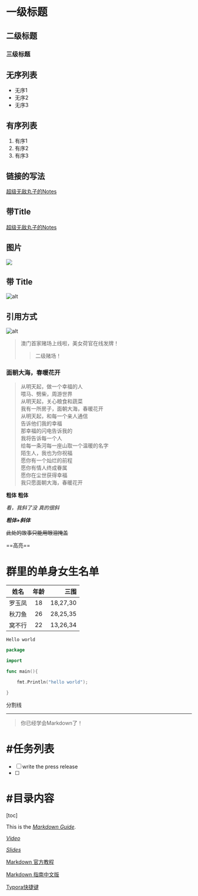 # 一级标题

## 二级标题

### 三级标题

## 无序列表

- 无序1
- 无序2
- 无序3

## 有序列表

1. 有序1
2. 有序2
3. 有序3



## 链接的写法

[超级无敌丸子的Notes](https://github.com/Mutekinodango/Note)

## 带Title
[超级无敌丸子的Notes](https://github.com/Mutekinodango/Note "(๑′ᴗ‵๑)Ｉ Lᵒᵛᵉᵧₒᵤ❤")

## 图片
![](https://i.loli.net/2018/07/19/5b509930126d1.jpg)

## 带 Title
![alt](https://i.loli.net/2018/07/19/5b509930126d1.jpg "嘤嘤嘤")

## 引用方式

![alt][img01]







[img01]:https://i.loli.net/2018/07/19/5b509930126d1.jpg "会不会markdown"



> 澳门首家赌场上线啦，美女荷官在线发牌！
> > 二级赌场！

### 面朝大海，春暖花开

> 从明天起，做一个幸福的人   
> 喂马、劈柴，周游世界  
> 从明天起，关心粮食和蔬菜  
> 我有一所房子，面朝大海，春暖花开  
> 从明天起，和每一个亲人通信  
> 告诉他们我的幸福  
> 那幸福的闪电告诉我的  
> 我将告诉每一个人  
> 给每一条河每一座山取一个温暖的名字  
> 陌生人，我也为你祝福  
> 愿你有一个灿烂的前程  
> 愿你有情人终成眷属  
> 愿你在尘世获得幸福  
> 我只愿面朝大海，春暖花开  

**粗体**
__粗体__

*看，我斜了没*
_真的很斜_

***粗体+斜体***

~~此处的故事只能用眼泪掩盖~~

==高亮==

# 群里的单身女生名单

|姓名|年龄|三围|
|-----|:----:|-----------:|
|罗玉凤|18|18,27,30|
|秋刀鱼|26|28,25,35|
|窝不行|22|13,26,34|

`Hello world`

```go
package

import

func main(){

	fmt.Println("hello world");

}
```



分割线

***

> 你已经学会Markdown了！



# #任务列表

- [ ] write the press release
- [ ] 


# #目录内容



[toc]



This is the *[Markdown Guide](https://www.markdownguide.org/)*.

[*Video*](https://youtu.be/EigxHkpqJdA)

[*Slides*](https://slides.com/biezhi/what-is-markdown)

[Markdown 官方教程](https://markdown.com.cn/)

[Markdown 指南中文版](https://www.markdown.xyz/)

[Typora快捷键 ](https://www.cnblogs.com/hongdada/p/9776547.html)
